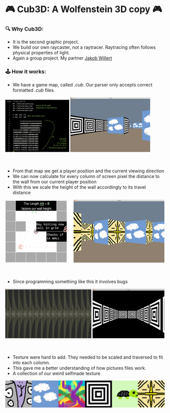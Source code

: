# 🎮 Cub3D: A Wolfenstein 3D copy 🎮

### 🔍 Why Cub3D:
- It is the second graphic project.
- We build our own raycaster, not a raytracer. Raytracing often follows physical properties of light.
- Again a group project. My partner <a href="https://github.com/jweeeezy" target="_blank">Jakob Willert</a>

### 🕹️ How it works:
- We have a game map, called <i>.cub</i>. Our parser only accepts correct formatted <i>.cub</i> files.
<div float="left">
  <img src="readme/cubfile.png" width="40%"> <img src="readme/cloudy.png" width="50%">
</div>
<br>
<br>

- From that map we get a player position and the current viewing direction
- We can now calculate for every column of screen pixel the distance to the wall from our current player position
- With this we scale the height of the wall accordingly to its travel distance
<div float="left">
  <img src="readme/cub3d.drawio.svg" width="42%"> <img src="readme/explain.png" width="57%">
</div>
<br>
<br>

- Since programming something like this it involves bugs
<div float="left">
  <img src="readme/cub3d_fail.gif" width="54%"> <img src="readme/trippy.png" width="45%">
</div>
<br>
<br>

- Texture were hard to add. They needed to be scaled and traversed to fit into each colomn.
- This gave me a better understanding of how pictures files work.
- A collection of our weird selfmade texture 
<img src="readme/textures.png"/>
